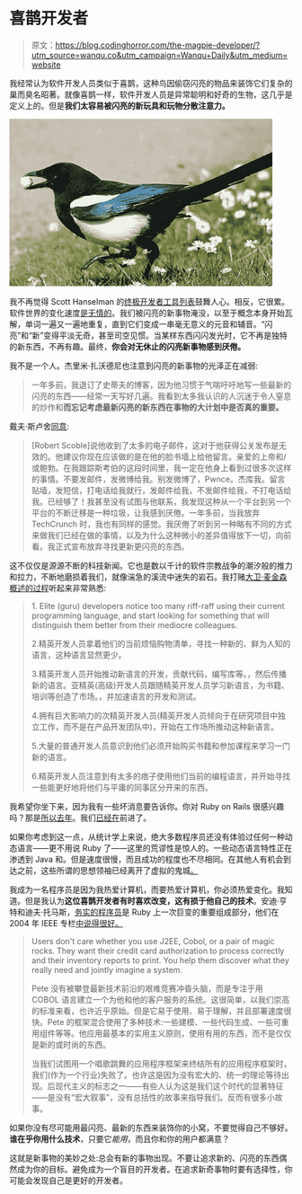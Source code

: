 # 喜鹊开发者

> 原文：<https://blog.codinghorror.com/the-magpie-developer/?utm_source=wanqu.co&utm_campaign=Wanqu+Daily&utm_medium=website>



我经常认为软件开发人员类似于喜鹊，这种鸟因偷窃闪亮的物品来装饰它们复杂的巢而臭名昭著。就像喜鹊一样，软件开发人员是异常聪明和好奇的生物，这几乎是定义上的。但是**我们太容易被闪亮的新玩具和玩物分散注意力。**

![Magpie with item in beak](img/45b8c36415f9da2448a761bb987f70bd.png)

我不再觉得 Scott Hanselman 的[终极开发者工具列表](http://www.hanselman.com/blog/ScottHanselmans2007UltimateDeveloperAndPowerUsersToolListForWindows.aspx)鼓舞人心。相反，它很累。软件世界的变化速度[是无情的](http://www.codinghorror.com/blog/archives/000545.html)。我们被闪亮的新事物淹没，以至于概念本身开始瓦解，单词一遍又一遍地重复，直到它们变成一串毫无意义的元音和辅音。“闪亮”和“新”变得平淡无奇，甚至司空见惯。当某样东西闪闪发光时，它不再是独特的新东西，不再有趣。最终，**你会对无休止的闪亮新事物感到厌倦。**

我不是一个人。杰里米·扎沃德尼也注意到闪亮的新事物的光泽正在减弱:

> 一年多前，我退订了史蒂夫的博客，因为他习惯于气喘吁吁地写一些最新的闪亮的东西——经常一天写好几遍。我看到太多我认识的人沉迷于令人窒息的炒作和**而忘记考虑最新闪亮的新东西在事物的大计划中是否真的重要。**

戴夫·斯卢舍[同意](http://www.evilgeniuschronicles.org/wordpress/2007/07/17/why-i-dropped-scoble-and-seceded-from-the-hunt-for-newer-shinier-things/):

> [Robert Scoble]说他收到了太多的电子邮件，这对于他获得公关发布是无效的。他建议你现在应该做的是在他的脸书墙上给他留言。亲爱的上帝和/或鲍勃。在我跟踪斯考伯的这段时间里，我一定在他身上看到过很多次这样的事情。不要发邮件，发微博给我。别发微博了，Pwnce。杰库我。留言贴墙，发短信，打电话给我就行，发邮件给我，不发邮件给我，不打电话给我。已经够了！我甚至没有试图与他联系，我发现这种从一个平台到另一个平台的不断迁移是一种垃圾，让我感到厌倦。一年多前，当我放弃 TechCrunch 时，我也有同样的感觉。我厌倦了听到另一种略有不同的方式来做我们已经在做的事情，以及为什么这种微小的差异值得放下一切，向前看。我正式宣布放弃寻找更新更闪亮的东西。

这不仅仅是源源不断的科技新闻。它也是数以千计的软件宗教战争的潮汐般的推力和拉力，不断地磨损着我们，就像湍急的溪流中迷失的岩石。我打赌[大卫·麦金森概述的过程](http://www.megginson.com/blogs/quoderat/2006/03/06/programming-languages-of-distinction/)听起来非常熟悉:

> 1\. Elite (guru) developers notice too many riff-raff using their current programming language, and start looking for something that will distinguish them better from their mediocre colleagues.
> 
> 2.精英开发人员拿着他们的当前烦恼购物清单，寻找一种新的、鲜为人知的语言，这种语言显然更少。
> 
> 3.精英开发人员开始推动新语言的开发，贡献代码，编写库等。，然后传播新的语言。亚精英(高级)开发人员跟随精英开发人员学习新语言，为书籍、培训等创造了市场。，并加速语言的开发和测试。
> 
> 4.拥有巨大影响力的次精英开发人员(精英开发人员倾向于在研究项目中独立工作，而不是在产品开发团队中)，开始在工作场所推动这种新语言。
> 
> 5.大量的普通开发人员意识到他们必须开始购买书籍和参加课程来学习一门新的语言。
> 
> 6.精英开发人员注意到有太多的痞子使用他们当前的编程语言，并开始寻找一些能更好地将他们与平庸的同事区分开来的东西。

我希望你坐下来，因为我有一些坏消息要告诉你。你对 Ruby on Rails 很感兴趣吗？那是[所以去年](http://zedshaw.com/rants/rails_is_a_ghetto.html)。我们[已经在](http://stuffthathappens.com/blog/2008/01/02/scala-will-do/)前进了。

如果你考虑到这一点，从统计学上来说，绝大多数程序员还没有体验过任何一种动态语言——更不用说 Ruby 了——这里的荒谬性是惊人的。一些动态语言特性正在渗透到 Java 和。但是速度很慢，而且成功的程度也不尽相同。在其他人有机会到达之前，这些所谓的思想领袖已经离开了虚拟的鬼城[。](http://www.codinghorror.com/blog/archives/000686.html)

我成为一名程序员是因为我热爱计算机，而要热爱计算机，你必须热爱变化。我知道。但是我认为**这位喜鹊开发者有时喜欢改变，这有损于他自己的技术**。安迪·亨特和迪夫·托马斯，[务实的程序员](http://www.codinghorror.com/blog/archives/000052.html)是 Ruby 上一次巨变的重要组成部分，他们在 2004 年 IEEE 专栏[中说得很好。](http://media.pragprog.com/articles/sep_04_imaginate.pdf)

> Users don't care whether you use J2EE, Cobol, or a pair of magic rocks. They want their credit card authorization to process correctly and their inventory reports to print. You help them discover what they really need and jointly imagine a system.
> 
> Pete 没有被攀登最新技术前沿的艰难竞赛冲昏头脑，而是专注于用 COBOL 语言建立一个为他和他的客户服务的系统。这很简单，以我们崇高的标准来看，也许近乎原始。但是它易于使用、易于理解，并且部署速度很快。Pete 的框架混合使用了多种技术:一些建模、一些代码生成、一些可重用组件等等。他应用最基本的实用主义原则，使用有用的东西，而不是仅仅是新的或时尚的东西。
> 
> 当我们试图用一个唱歌跳舞的应用程序框架来终结所有的应用程序框架时，我们(作为一个行业)失败了。也许这是因为没有宏大的、统一的理论等待出现。后现代主义的标志之一——有些人认为这是我们这个时代的显著特征——是没有“宏大叙事”，没有总括性的故事来指导我们。反而有很多小故事。

如果你没有尽可能用最闪亮、最新的东西来装饰你的小窝，不要觉得自己不够好。**谁在乎你用什么技术**，只要它*能用*，而且你和你的用户都满意？

这就是新事物的美妙之处:总会有新的事物出现。不要让追求新的、闪亮的东西偶然成为你的目标。避免成为一个盲目的开发者。在追求新奇事物时要有选择性，你可能会发现自己是更好的开发者。

